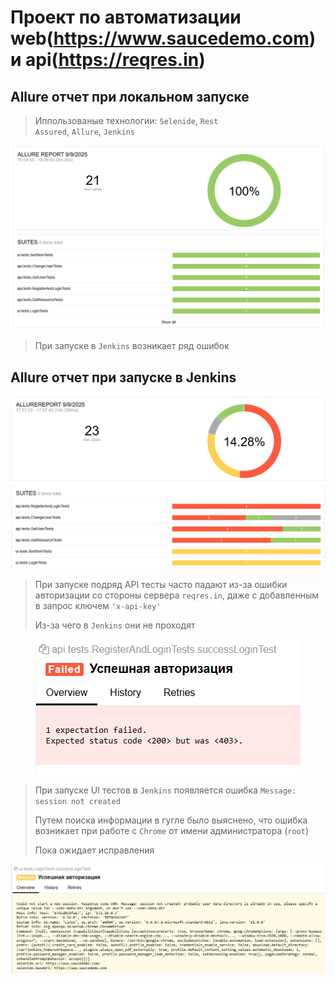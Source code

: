 # Проект по автоматизации web(https://www.saucedemo.com) и api(https://reqres.in)
## Allure отчет при локальном запуске

> Иппользованые технологии: <code>Selenide</code>, <code>Rest Assured</code>, <code>Allure</code>, <code>Jenkins</code>

<p align="center">
<img title="Allure_main" src="readme_imgs/allure_local.png">
</p>

> При запуске в <code>Jenkins</code> возникает ряд ошибок


## Allure отчет при запуске в Jenkins
<p align="center">
<img title="Allure_main" src="readme_imgs/allure_jenkins.png">
</p>

> При запуске подряд API тесты часто падают из-за ошибки авторизации со стороны сервера <code>reqres.in</code>, даже с добавленным в запрос ключем <code>'x-api-key'</code>
>
> Из-за чего в <code>Jenkins</code> они не проходят

<p align="center">
<img title="Allure_main" src="readme_imgs/jenkins_error_403.png"> 
</p>

> При запуске UI тестов в <code>Jenkins</code> появляется ошибка <code>Message: session not created</code>
>
> Путем поиска информации в гугле было выяснено, что ошибка возникает при работе с <code>Chrome</code> от имени администратора (<code>root</code>)
> 
> Пока ожидает исправления

<p align="center">
<img title="Allure_main" src="readme_imgs/jenkins_error_500.png"> 
</p>